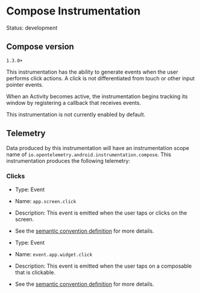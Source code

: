 
# Compose Instrumentation

Status: development

## Compose version
`1.3.0+`

This instrumentation has the ability to generate events when the user
performs click actions. A click is not differentiated from touch or other
input pointer events.

When an Activity becomes active, the instrumentation begins tracking
its window by registering a callback that receives events.

This instrumentation is not currently enabled by default.

## Telemetry

Data produced by this instrumentation will have an instrumentation scope
name of `io.opentelemetry.android.instrumentation.compose`.
This instrumentation produces the following telemetry:

### Clicks

* Type: Event
* Name: `app.screen.click`
* Description: This event is emitted when the user taps or clicks on the screen.
* See the [semantic convention definition](https://github.com/open-telemetry/semantic-conventions/blob/main/docs/app/app.md#event-appscreenclick)
  for more details.

* Type: Event
* Name: `event.app.widget.click`
* Description: This event is emitted when the user taps on a composable that is clickable.
* See the [semantic convention definition](https://github.com/open-telemetry/semantic-conventions/blob/main/docs/app/app.md#event-appwidgetclick)
  for more details.
